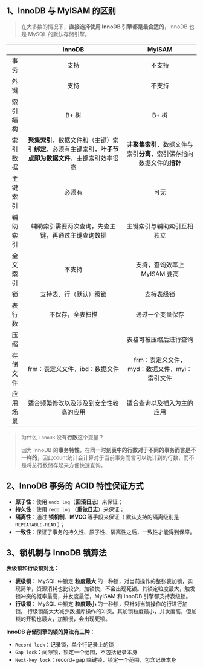 ## 1、InnoDB 与 MyISAM 的区别

> 在大多数的情况下，**直接选择使用 InnoDB 引擎都是最合适的**，InnoDB 也是 MySQL 的默认存储引擎。

|          |                            InnoDB                            |                            MyISAM                            |
| :------: | :----------------------------------------------------------: | :----------------------------------------------------------: |
|   事务   |                             支持                             |                            不支持                            |
|   外键   |                             支持                             |                            不支持                            |
| 索引结构 |                            B+ 树                             |                            B+ 树                             |
| 索引数据 | **聚集索引**，数据文件和（主键）索引**绑定**，必须有主键索引，**叶子节点即为数据文件**，主键索引效率很高 | **非聚集索引**，数据文件与索引**分离**，索引保存指向数据文件的**指针** |
| 主键索引 |                            必须有                            |                             可无                             |
| 辅助索引 |      辅助索引需要两次查询，先查主键，再通过主键查询数据      |                  主键索引与辅助索引互相独立                  |
| 全文索引 |                            不支持                            |                 支持，查询效率上 MyISAM 要高                 |
|    锁    |                    支持表、行（默认）级锁                    |                          支持表级锁                          |
|  表行数  |                       不保存，全表扫描                       |                       通过一个变量保存                       |
|   压缩   |                                                              |                    表格可被压缩后进行查询                    |
| 存储文件 |                frm：表定义文件，ibd：数据文件                |        frm：表定义文件，myd：数据文件，myi：索引文件         |
| 应用场景 |            适合频繁修改以及涉及到安全性较高的应用            |                  适合查询以及插入为主的应用                  |

> 为什么 `InnoDB` 没有**行数**这个变量？
>
> 因为 InnoDB 的**事务特性**，在**同一时刻表中的行数对于不同的事务而言是不一样的**，因此count统计会计算对于当前事务而言可以统计到的行数，而不是将总行数储存起来方便快速查询。

## 2、InnoDB 事务的 ACID 特性保证方式

+ **原子性**：使用 `undo log`（**回滚日志**）来保证；
+ **持久性**：使用 `redo log` （**重做日志**）来保证；
+ **隔离性**：通过 **锁机制**、**MVCC** 等手段来保证（ 默认支持的隔离级别是  `REPEATABLE-READ` ）；
+ **一致性**：保证了事务的持久性、原子性、隔离性之后，一致性才能得到保障。

## 3、锁机制与 InnoDB 锁算法

**表级锁和行级锁对比：**

- **表级锁：** MySQL 中锁定 **粒度最大** 的一种锁，对当前操作的整张表加锁，实现简单，资源消耗也比较少，加锁快，不会出现死锁。其锁定粒度最大，触发锁冲突的概率最高，并发度最低，MyISAM 和 InnoDB 引擎都支持表级锁。
- **行级锁：** MySQL 中锁定 **粒度最小** 的一种锁，只针对当前操作的行进行加锁。 行级锁能大大减少数据库操作的冲突。其加锁粒度最小，并发度高，但加锁的开销也最大，加锁慢，会出现死锁。

**InnoDB 存储引擎的锁的算法有三种：**

- `Record lock`：记录锁，单个行记录上的锁
- `Gap lock`：间隙锁，锁定一个范围，不包括记录本身
- `Next-key lock`：record+gap 临键锁，锁定一个范围，包含记录本身